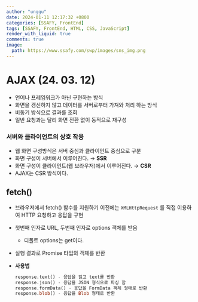 ```yaml
---
author: "unggu"
date: 2024-01-11 12:17:32 +0800
categories: [SSAFY, FrontEnd]
tags: [SSAFY, FrontEnd, HTML, CSS, JavaScript]
render_with_liquid: true
comments: true
image:
  path: https://www.ssafy.com/swp/images/sns_img.png
---
```



# AJAX (24. 03. 12)

- 언어나 프레임워크가 아닌 구현하는 방식
- 화면을 갱신하지 않고 데이터를 서버로부터 가져와 처리 하는 방식
- 비동기 방식으로 결과를 조회
- 일반 요청과는 달리 화면 전환 없이 동적으로 재구성

### 서버와 클라이언트의 상호 작용

- 웹 화면 구성방식은 서버 중심과 클라이언트 중심으로 구분
- 화면 구성이 서버에서 이루어진다. → **SSR**
- 화면 구성이 클라이언트(웹 브라우저)에서 이루어진다. → **CSR**
- AJAX는 CSR 방식이다.


## fetch()

- 브라우저에서 fetch() 함수를 지원하기 이전에는 `XMLHttpRequest` 를 직접 이용하여 HTTP 요청하고 응답을 구현
- 첫번째 인자로 URL, 두번째 인자로 options 객체를 받음
    - 디폴트 options는 get이다.
- 실행 결과로 Promise 타입의 객체를 반환
- **사용법**
    
    ```sql
    response.text() - 응답을 읽고 text를 반환
    response.json() - 응답을 JSON 형식으로 파싱 함 
    response.formData() - 응답을 FormData 객체 형태로 반환
    response.blob() - 응답을 Blob 형태로 반환 
    ```